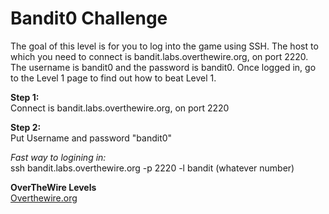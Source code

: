 # Bandit0 Challenge
The goal of this level is for you to log into the game using SSH. The host to which you need to connect is bandit.labs.overthewire.org, on port 2220. The username is bandit0 and the password is bandit0. Once logged in, go to the Level 1 page to find out how to beat Level 1.

**Step 1:**
<br>
Connect is bandit.labs.overthewire.org, on port 2220 

**Step 2:**
<br>
Put Username and password "bandit0"

*Fast way to logining in:*
<br>
ssh bandit.labs.overthewire.org -p 2220 -l bandit (whatever number)

**OverTheWire Levels**
<br>
[Overthewire.org](https://overthewire.org/wargames/bandit/bandit0.html)

